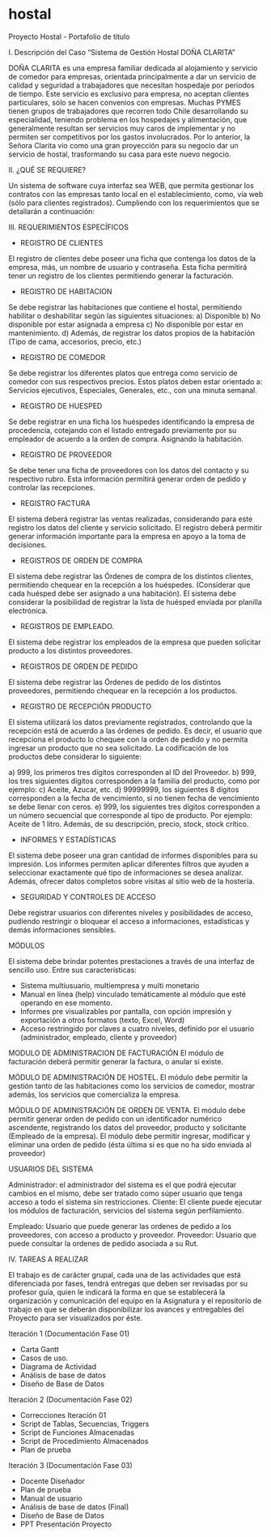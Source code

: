 # hostal
Proyecto Hostal - Portafolio de título

I. Descripción del Caso “Sistema de Gestión Hostal DOÑA CLARITA”

DOÑA CLARITA es una empresa familiar dedicada al alojamiento y servicio de comedor para
empresas, orientada principalmente a dar un servicio de calidad y seguridad a trabajadores que
necesitan hospedaje por periodos de tiempo. Este servicio es exclusivo para empresa, no aceptan
clientes particulares, sólo se hacen convenios con empresas.
Muchas PYMES tienen grupos de trabajadores que recorren todo Chile desarrollando su
especialidad, teniendo problema en los hospedajes y alimentación, que generalmente resultan ser
servicios muy caros de implementar y no permiten ser competitivos por los gastos involucrados.
Por lo anterior, la Señora Clarita vio como una gran proyección para su negocio dar un servicio de
hostal, trasformando su casa para este nuevo negocio.

II. ¿QUÉ SE REQUIERE?

Un sistema de software cuya interfaz sea WEB, que permita gestionar los contratos con las empresas
tanto local en el establecimiento, como, vía web (sólo para clientes registrados). Cumpliendo con
los requerimientos que se detallarán a continuación:

III. REQUERIMIENTOS ESPECÍFICOS

- REGISTRO DE CLIENTES

El registro de clientes debe poseer una ficha que contenga los datos de la empresa, más, un nombre
de usuario y contraseña.
Esta ficha permitirá tener un registro de los clientes permitiendo generar la facturación.

- REGISTRO DE HABITACION

Se debe registrar las habitaciones que contiene el hostal, permitiendo habilitar o deshabilitar según
las siguientes situaciones:
a) Disponible
b) No disponible por estar asignada a empresa
c) No disponible por estar en mantenimiento.
d) Además, de registrar los datos propios de la habitación (Tipo de cama, accesorios, precio,
etc.)

- REGISTRO DE COMEDOR

Se debe registrar los diferentes platos que entrega como servicio de comedor con sus respectivos
precios. Estos platos deben estar orientado a: Servicios ejecutivos, Especiales, Generales, etc., con
una minuta semanal.

- REGISTRO DE HUESPED

Se debe registrar en una ficha los huéspedes identificando la empresa de procedencia, cotejando
con el listado entregado previamente por su empleador de acuerdo a la orden de compra.
Asignando la habitación.

- REGISTRO DE PROVEEDOR

Se debe tener una ficha de proveedores con los datos del contacto y su respectivo rubro.
Esta información permitirá generar orden de pedido y controlar las recepciones.

- REGISTRO FACTURA

El sistema deberá registrar las ventas realizadas, considerando para este registro los datos del
cliente y servicio solicitado. El registro deberá permitir generar información importante para la
empresa en apoyo a la toma de decisiones.

- REGISTROS DE ORDEN DE COMPRA

El sistema debe registrar las Órdenes de compra de los distintos clientes, permitiendo chequear
en la recepción a los huéspedes. (Considerar que cada huésped debe ser asignado a una habitación).
El sistema debe considerar la posibilidad de registrar la lista de huésped enviada por planilla
electrónica.

- REGISTROS DE EMPLEADO.

El sistema debe registrar los empleados de la empresa que pueden solicitar producto a los distintos
proveedores.

- REGISTROS DE ORDEN DE PEDIDO

El sistema debe registrar las Órdenes de pedido de los distintos proveedores, permitiendo
chequear en la recepción a los productos.

- REGISTRO DE RECEPCIÓN PRODUCTO

El sistema utilizará los datos previamente registrados, controlando que la recepción está de acuerdo
a las órdenes de pedido. Es decir, el usuario que recepciona el producto lo chequee con la orden de
pedido y no permita ingresar un producto que no sea solicitado.
La codificación de los productos debe considerar lo siguiente:

a) 999, los primeros tres dígitos corresponden al ID del Proveedor.
b) 999, los tres siguientes dígitos corresponden a la familia del producto, como por ejemplo:
c) Aceite, Azucar, etc.
d) 99999999, los siguientes 8 dígitos corresponden a la fecha de vencimiento, si no tienen
fecha de vencimiento se debe llenar con ceros.
e) 999, los siguientes tres dígitos corresponden a un número secuencial que corresponde
al tipo de producto. Por ejemplo: Aceite de 1 litro.
Además, de su descripción, precio, stock, stock crítico.

- INFORMES Y ESTADÍSTICAS

El sistema debe poseer una gran cantidad de informes disponibles para su impresión. Los informes
permiten aplicar diferentes filtros que ayuden a seleccionar exactamente qué tipo de informaciones
se desea analizar. Además, ofrecer datos completos sobre visitas al sitio web de la hostería.

- SEGURIDAD Y CONTROLES DE ACCESO

Debe registrar usuarios con diferentes niveles y posibilidades de acceso, pudiendo restringir o
bloquear el acceso a informaciones, estadísticas y demás informaciones sensibles.

MÓDULOS

El sistema debe brindar potentes prestaciones a través de una interfaz de sencillo uso. Entre sus
características:
* Sistema multiusuario, multiempresa y multi monetario
* Manual en línea (help) vinculado temáticamente al módulo que esté operando en ese
momento.
* Informes pre visualizables por pantalla, con opción impresión y exportación a otros
formatos (texto, Excel, Word)
* Acceso restringido por claves a cuatro niveles, definido por el usuario (administrador,
empleado, cliente y proveedor)

MODULO DE ADMINISTRACION DE FACTURACIÓN
El módulo de facturación deberá permitir generar la factura, o anular si existe.

MÓDULO DE ADMINISTRACIÓN DE HOSTEL.
El módulo debe permitir la gestión tanto de las habitaciones como los servicios de comedor, mostrar
además, los servicios que comercializa la empresa.

MÓDULO DE ADMINISTRACIÓN DE ORDEN DE VENTA.
El módulo debe permitir generar orden de pedido con un identificador numérico ascendente,
registrando los datos del proveedor, producto y solicitante (Empleado de la empresa). El módulo
debe permitir ingresar, modificar y eliminar una orden de pedido (ésta última si es que no ha sido
enviada al proveedor)

USUARIOS DEL SISTEMA

Administrador: el administrador del sistema es el que podrá ejecutar cambios en el mismo, debe
ser tratado como súper usuario que tenga acceso a todo el sistema sin restricciones.
Cliente: El cliente puede ejecutar los módulos de facturación, servicios del sistema según
perfilamiento.

Empleado: Usuario que puede generar las ordenes de pedido a los proveedores, con acceso a
producto y proveedor.
Proveedor: Usuario que puede consultar la ordenes de pedido asociada a su Rut.

IV. TAREAS A REALIZAR

El trabajo es de carácter grupal, cada una de las actividades que está diferenciada por fases, tendrá
entregas que deben ser revisadas por su profesor guía, quien le indicará la forma en que se
establecerá la organización y comunicación del equipo en la Asignatura y el repositorio de trabajo
en que se deberán disponibilizar los avances y entregables del Proyecto para ser visualizados por
éste.

Iteración 1 (Documentación Fase 01)

* Carta Gantt
* Casos de uso.
* Diagrama de Actividad
* Análisis de base de datos
* Diseño de Base de Datos

Iteración 2 (Documentación Fase 02)

* Correcciones Iteración 01
* Script de Tablas, Secuencias, Triggers
* Script de Funciones Almacenadas
* Script de Procedimiento Almacenados
* Plan de prueba

Iteración 3 (Documentación Fase 03)

* Docente Diseñador
* Plan de prueba
* Manual de usuario
* Análisis de base de datos (Final)
* Diseño de Base de Datos
* PPT Presentación Proyecto


